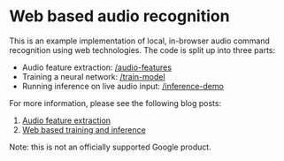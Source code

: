 Web based audio recognition
===

This is an example implementation of local, in-browser audio command recognition
using web technologies. The code is split up into three parts:

- Audio feature extraction: [/audio-features](audio-features)
- Training a neural network: [/train-model](train-model)
- Running inference on live audio input: [/inference-demo](inference-demo)

For more information, please see the following blog posts:

1. [Audio feature extraction](http://smus.com/web-audio-ml-features/)
2. [Web based training and inference](#)

Note: this is not an officially supported Google product.
